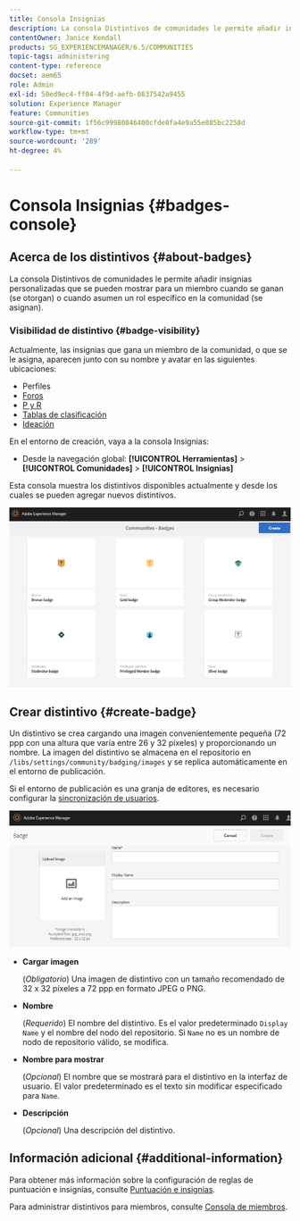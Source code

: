 ```yaml
---
title: Consola Insignias
description: La consola Distintivos de comunidades le permite añadir insignias personalizadas que se pueden mostrar para los miembros cuando ganan (reciben premios) o cuando asumen un rol específico en la comunidad (asignan)
contentOwner: Janice Kendall
products: SG_EXPERIENCEMANAGER/6.5/COMMUNITIES
topic-tags: administering
content-type: reference
docset: aem65
role: Admin
exl-id: 50ed9ec4-ff04-4f9d-aefb-0837542a9455
solution: Experience Manager
feature: Communities
source-git-commit: 1f56c99980846400cfde8fa4e9a55e885bc2258d
workflow-type: tm+mt
source-wordcount: '289'
ht-degree: 4%

---
```


# Consola Insignias {#badges-console}

## Acerca de los distintivos {#about-badges}

La consola Distintivos de comunidades le permite añadir insignias personalizadas que se pueden mostrar para un miembro cuando se ganan (se otorgan) o cuando asumen un rol específico en la comunidad (se asignan).

### Visibilidad de distintivo {#badge-visibility}

Actualmente, las insignias que gana un miembro de la comunidad, o que se le asigna, aparecen junto con su nombre y avatar en las siguientes ubicaciones:

* Perfiles
* [Foros](/help/communities/forum.md)
* [P y R](/help/communities/working-with-qna.md)
* [Tablas de clasificación](/help/communities/enabling-leaderboard.md)
* [Ideación](/help/communities/ideation-feature.md)

En el entorno de creación, vaya a la consola Insignias:

* Desde la navegación global: **[!UICONTROL Herramientas]** > **[!UICONTROL Comunidades]** > **[!UICONTROL Insignias]**

Esta consola muestra los distintivos disponibles actualmente y desde los cuales se pueden agregar nuevos distintivos.

![badges-homepage](assets/badges-homepage.png)

## Crear distintivo {#create-badge}

Un distintivo se crea cargando una imagen convenientemente pequeña (72 ppp con una altura que varía entre 26 y 32 píxeles) y proporcionando un nombre. La imagen del distintivo se almacena en el repositorio en `/libs/settings/community/badging/images` y se replica automáticamente en el entorno de publicación.

Si el entorno de publicación es una granja de editores, es necesario configurar la [sincronización de usuarios](/help/communities/sync.md).

![crear distintivo](assets/create-badge.png)

* **Cargar imagen**

  (*Obligatorio*) Una imagen de distintivo con un tamaño recomendado de 32 x 32 píxeles a 72 ppp en formato JPEG o PNG.

* **Nombre**

  (*Requerido*) El nombre del distintivo. Es el valor predeterminado `Display Name` y el nombre del nodo del repositorio. Si `Name` no es un nombre de nodo de repositorio válido, se modifica.

* **Nombre para mostrar**

  (*Opcional*) El nombre que se mostrará para el distintivo en la interfaz de usuario. El valor predeterminado es el texto sin modificar especificado para `Name`.

* **Descripción**

  (*Opcional*) Una descripción del distintivo.

## Información adicional {#additional-information}

Para obtener más información sobre la configuración de reglas de puntuación e insignias, consulte [Puntuación e insignias](/help/communities/implementing-scoring.md).

Para administrar distintivos para miembros, consulte [Consola de miembros](/help/communities/members.md).
